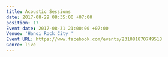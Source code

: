 ```yaml
---
title: Acoustic Sessions
date: 2017-08-29 08:35:00 +07:00
position: 17
Event date: 2017-08-31 21:00:00 +07:00
Venue: 'Hanoi Rock City '
Event URL: https://www.facebook.com/events/231081870749518
Genre: live
---
```


